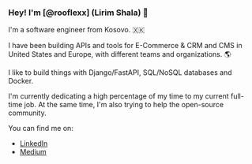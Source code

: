 ### Hey! I'm [@rooflexx] (Lirim Shala) 👋



I'm a software engineer from Kosovo. 🇽🇰


I have been building APIs and tools for E-Commerce & CRM and CMS in United States and Europe, with different teams and organizations. 🌎


I like to build things with Django/FastAPI, SQL/NoSQL databases and Docker.


I'm currently dedicating a high percentage of my time to my current full-time job. At the same time, I'm also trying to help the open-source community.


You can find me on:

* [LinkedIn](https://www.linkedin.com/in/lirim-shala/)
* [Medium](https://medium.com/@lirshala01)

